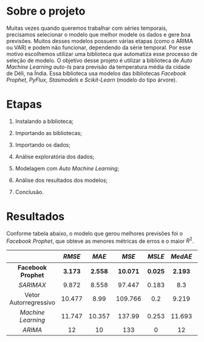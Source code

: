# Sobre o projeto

Muitas vezes quando queremos trabalhar com séries temporais, precisamos selecionar o modelo que melhor modele os dados e gere boa previsões. Muitos desses modelos possuem várias 
etapas (como o ARIMA ou VAR) e podem não funcionar, dependendo da série temporal. Por esse motivo escolhemos utilizar uma biblioteca que automatiza esse processo de seleção de 
modelo. O objetivo desse projeto é utilizar a biblioteca de *Auto Machine Learning auto-ts* para previsão da temperatura média da cidade de Déli, na Índia. Essa biblioteca usa 
modelos das bibliotecas *Facebook Prophet*, *PyFlux*, *Stasmodels* e *Scikit-Learn* (modelo do tipo árvore).

# Etapas

1) Instalando a biblioteca;

2) Importando as bibliotecas;

3) Importando os dados;

4) Análise exploratória dos dados;

5) Modelagem com *Auto Machine Learning*;

6) Análise dos resultados dos modelos;

7) Conclusão.

# Resultados

Conforme tabela abaixo, o modelo que gerou melhores previsões foi o *Facebook Prophet*, que obteve as menores métricas de erros e o maior $R^2$.

| |   *RMSE*   |  *MAE*  |  *MSE*|  *MSLE* |  *MedAE* |  $R^2$ |
|:----------------:|:------------------:|:------------------:|:------------------:|:------------------: |:------------------:|:------------------:|
|**Facebook Prophet** | **3.173**| **2.558** | **10.071**|**0.025**|**2.193**|**70.3%**|
|*SARIMAX* | 9.872| 8.558 | 97.447| 0.183 | 8.3|-7754.9%|
|Vetor Autorregressivo | 10.477| 8.99 | 109.766| 0.2 | 9.219|-9522.3%|
|*Machine Learning* | 11.747| 10.357 | 137.99| 0.253 | 11.693|-376.2%|
|*ARIMA* | 12| 10 | 133| 0 | 12|-46300 %|











